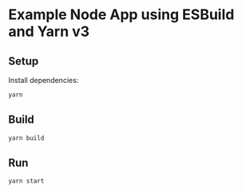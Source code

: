 # Example Node App using ESBuild and Yarn v3

## Setup

Install dependencies:

```sh
yarn
```

## Build

```sh
yarn build
```

## Run

```sh
yarn start
```
